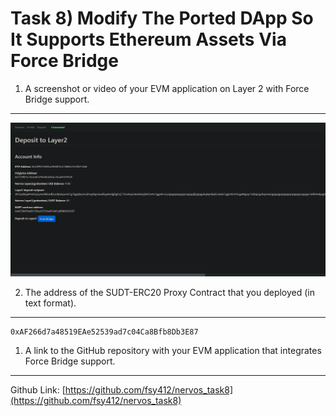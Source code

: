 # Task 8) Modify The Ported DApp So It Supports Ethereum Assets Via Force Bridge

1. A screenshot or video of your EVM application on Layer 2 with Force Bridge support.
---
![](1.png)

2. The address of the SUDT-ERC20 Proxy Contract that you deployed (in text format).
---
```
0xAF266d7a48519EAe52539ad7c04Ca8Bfb8Db3E87
```

1. A link to the GitHub repository with your EVM application that integrates Force Bridge support.
---

Github Link: [https://github.com/fsy412/nervos_task8](https://github.com/fsy412/nervos_task8)

